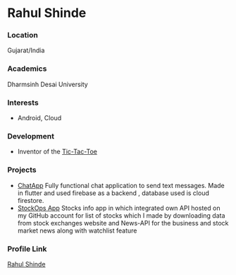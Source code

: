 # Rahul Shinde

### Location

Gujarat/India

### Academics

Dharmsinh Desai University

### Interests

- Android, Cloud

### Development

- Inventor of the [Tic-Tac-Toe](https://play.google.com/store/apps/details?id=com.mobappdever.tictactoe1)

### Projects

- [ChatApp](https://github.com/Rahul2570089/ChatApp) Fully functional chat application to send text messages. Made in flutter and used firebase as a backend , database used is cloud firestore.
- [StockOps App](https://github.com/Rahul2570089/StocksNews) Stocks info app in which integrated own API hosted on my GitHub account for list of stocks which I made by downloading data from stock exchanges website and News-API for the business and stock market news along with watchlist feature

### Profile Link

[Rahul Shinde](https://github.com/Rahul2570089)